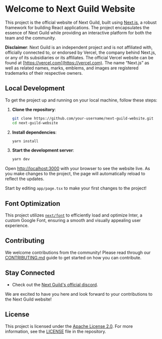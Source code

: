 # Welcome to Next Guild Website

This project is the official website of Next Guild, built using [Next.js](https://nextjs.org/), a robust framework for building React applications. The project encapsulates the essence of Next Guild while providing an interactive platform for both the team and the community.

**Disclaimer**: Next Guild is an independent project and is not affiliated with, officially connected to, or endorsed by Vercel, the company behind Next.js, or any of its subsidiaries or its affiliates. The official Vercel website can be found at [https://vercel.com](https://vercel.com). The name “Next.js” as well as related names, marks, emblems, and images are registered trademarks of their respective owners.

## Local Development

To get the project up and running on your local machine, follow these steps:

1. **Clone the repository**:

   ```bash
   git clone https://github.com/your-username/next-guild-website.git
   cd next-guild-website
   ```

2. **Install dependencies**:

   ```bash
   yarn install
   ```

3. **Start the development server**:
   ```bash
   yarn dev
   ```

Open [http://localhost:3000](http://localhost:3000) with your browser to see the website live. As you make changes to the project, the page will automatically reload to reflect the updates.

Start by editing `app/page.tsx` to make your first changes to the project!

## Font Optimization

This project utilizes [`next/font`](https://nextjs.org/docs/basic-features/font-optimization) to efficiently load and optimize Inter, a custom Google Font, ensuring a smooth and visually appealing user experience.

## Contributing

We welcome contributions from the community! Please read through our [CONTRIBUTING.md](CONTRIBUTING.md) guide to get started on how you can contribute.

## Stay Connected

- Check out the [Next Guild's official discord](https://discord.com/invite/MDJuSgsM).

We are excited to have you here and look forward to your contributions to the Next Guild website!

## License

This project is licensed under the [Apache License 2.0](LICENSE). For more information, see the [LICENSE](LICENSE) file in the repository.

